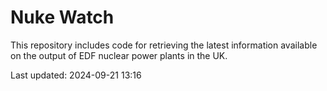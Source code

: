 # Nuke Watch

This repository includes code for retrieving the latest information available on the output of EDF nuclear power plants in the UK.

Last updated: 2024-09-21 13:16